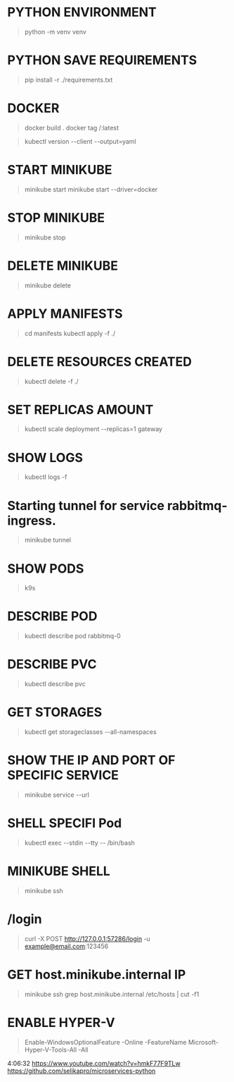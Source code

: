 # PYTHON ENVIRONMENT
>python -m venv venv
# PYTHON SAVE REQUIREMENTS
>pip install -r ./requirements.txt

# DOCKER
>docker build .
>docker tag <sha256> <username>/<converter>:latest

> kubectl version --client --output=yaml

# START MINIKUBE
> minikube start
> minikube start --driver=docker

# STOP MINIKUBE
> minikube stop

# DELETE MINIKUBE
> minikube delete

# APPLY MANIFESTS
> cd manifests
>  kubectl apply -f ./

# DELETE RESOURCES CREATED
>  kubectl delete -f ./

# SET REPLICAS AMOUNT
> kubectl scale deployment --replicas=1 gateway

# SHOW LOGS
> kubectl logs -f <pod-name>

# Starting tunnel for service rabbitmq-ingress.
> minikube tunnel

# SHOW PODS
> k9s
# DESCRIBE POD
> kubectl describe pod rabbitmq-0
# DESCRIBE PVC
> kubectl describe pvc

# GET STORAGES
> kubectl get storageclasses --all-namespaces

# SHOW THE IP AND PORT OF SPECIFIC SERVICE
> minikube service <service-name> --url

# SHELL SPECIFI Pod
> kubectl exec --stdin --tty <pod> -- /bin/bash

# MINIKUBE SHELL
>minikube ssh

# /login
> curl -X POST http://127.0.0.1:57286/login -u example@email.com:123456

# GET host.minikube.internal IP
>minikube ssh grep host.minikube.internal /etc/hosts | cut -f1


# ENABLE HYPER-V
> Enable-WindowsOptionalFeature -Online -FeatureName Microsoft-Hyper-V-Tools-All -All

4:06:32
https://www.youtube.com/watch?v=hmkF77F9TLw
https://github.com/selikapro/microservices-python